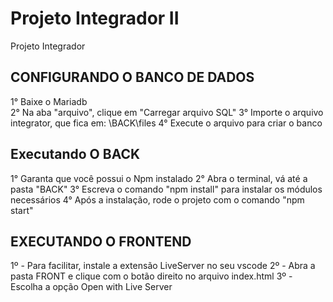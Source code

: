 # Projeto Integrador II
Projeto Integrador

## CONFIGURANDO O BANCO DE DADOS
1° Baixe o Mariadb </br>
2° Na aba "arquivo", clique em "Carregar arquivo SQL"
3° Importe o arquivo integrator, que fica em: \BACK\files
4° Execute o arquivo para criar o banco

## Executando O BACK
1° Garanta que você possui o Npm instalado
2° Abra o terminal, vá até a pasta "BACK"
3° Escreva o comando "npm install" para instalar os módulos necessários
4° Após a instalação, rode o projeto com o comando "npm start"

## EXECUTANDO O FRONTEND
1º - Para facilitar, instale a extensão LiveServer no seu vscode
2º - Abra a pasta FRONT e clique com o botão direito no arquivo index.html
3º - Escolha a opção Open with Live Server
